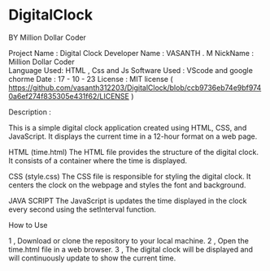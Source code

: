 # DigitalClock

BY   Million Dollar Coder 

   Project Name : Digital Clock 
   Developer Name : VASANTH . M 
    NickName :  Million Dollar Coder  
   Language Used: HTML , Css and Js
   Software Used : VScode and google chorme
   Date : 17 - 10 - 23
   License : MIT license
( https://github.com/vasanth312203/DigitalClock/blob/ccb9736eb74e9bf9740a6ef274f835305e431f62/LICENSE )


Description : 

This is a simple digital clock application created using HTML, CSS, and JavaScript. It displays the current time in a 12-hour format on a web page.

HTML (time.html)
The HTML file provides the structure of the digital clock. It consists of a container where the time is displayed.

CSS (style.css)
The CSS file is responsible for styling the digital clock. It centers the clock on the webpage and styles the font and background.

JAVA SCRIPT
The JavaScript is  updates the time displayed in the clock every second using the setInterval function.


How to Use

1 , Download or clone the repository to your local machine.
2 , Open the time.html file in a web browser.
3 , The digital clock will be displayed and will continuously update to show the current time.




